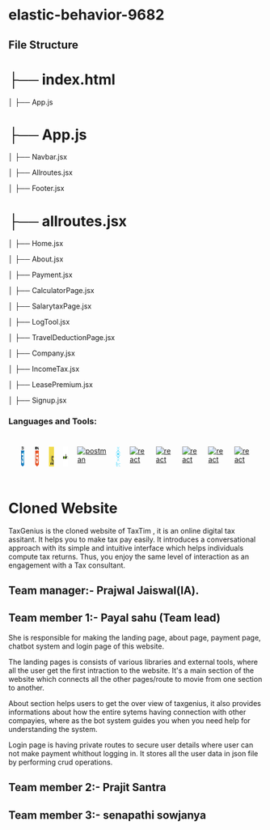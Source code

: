 # elastic-behavior-9682


## File Structure


├── index.html
===

│   ├── App.js



├── App.js
===

│   ├── Navbar.jsx

│   ├── Allroutes.jsx

│   ├── Footer.jsx



├── allroutes.jsx
===

│   ├── Home.jsx

│   ├── About.jsx

│   ├── Payment.jsx

│   ├── CalculatorPage.jsx

│   ├── SalarytaxPage.jsx

│   ├── LogTool.jsx

│   ├── TravelDeductionPage.jsx

│   ├── Company.jsx

│   ├── IncomeTax.jsx

│   ├── LeasePremium.jsx

│   ├── Signup.jsx



<h3 align="left">Languages and Tools:</h3>
<p align="left" style=' width:"90%"; margin: auto; padding: 23px; display: flex; gap: 18px;'> <a href="https://www.w3schools.com/css/" target="_blank" rel="noreferrer"> <img src="https://raw.githubusercontent.com/devicons/devicon/master/icons/css3/css3-original-wordmark.svg" alt="css3" width="40" height="40"/> </a>  <a href="https://www.w3.org/html/" target="_blank" rel="noreferrer"> <img src="https://raw.githubusercontent.com/devicons/devicon/master/icons/html5/html5-original-wordmark.svg" alt="html5" width="40" height="40"/> </a> <a href="https://developer.mozilla.org/en-US/docs/Web/JavaScript" target="_blank" rel="noreferrer"> <img src="https://raw.githubusercontent.com/devicons/devicon/master/icons/javascript/javascript-original.svg" alt="javascript" width="40" height="40"/> </a> <a href="https://nodejs.org" target="_blank" rel="noreferrer"> <img src="https://raw.githubusercontent.com/devicons/devicon/master/icons/nodejs/nodejs-original-wordmark.svg" alt="nodejs" width="40" height="40"/> </a> <a href="https://postman.com" target="_blank" rel="noreferrer"> <img src="https://www.vectorlogo.zone/logos/getpostman/getpostman-icon.svg" alt="postman" width="40" height="40"/> </a> <a href="https://reactjs.org/" target="_blank" rel="noreferrer"> <img src="https://raw.githubusercontent.com/devicons/devicon/master/icons/react/react-original-wordmark.svg" alt="react" width="40" height="40"/> </a> <a href="https://chakra-ui.com/" target="_blank" rel="noreferrer"> <img src="https://image.pngaaa.com/704/7959704-middle.png" alt="react" width="50" height="40"/> </a> <a href="https://openbase.com/js/slick-slider/documentation" target="_blank" rel="noreferrer"> <img src="https://gymove.dexignzone.com/react/welcome/images/icons/44.png" alt="react" width="50" height="40"/> </a>  <a href="https://app.cyclic.sh/#/" target="_blank" rel="noreferrer"> <img src="https://th.bing.com/th/id/OIP.NCU8PydXbTaszgAQ2xGNHwAAAA?w=279&h=175&c=7&r=0&o=5&dpr=1.3&pid=1.7" alt="react" width="50" height="40"/> </a><a href="https://vercel.com/" target="_blank" rel="noreferrer"> <img src="https://th.bing.com/th/id/OIP.ypz_d6GL7n2nXfQnbw_ARAHaFj?w=195&h=180&c=7&r=0&o=5&dpr=1.3&pid=1.7" alt="react" width="50" height="40"/> </a>
<a href="https://redux.js.org/" target="_blank" rel="noreferrer"> <img src="https://th.bing.com/th/id/OIP.WcRnU2ERqYHZBKBQ0zXCvgHaGs?w=188&h=180&c=7&r=0&o=5&dpr=1.3&pid=1.7" alt="react" width="50" height="40"/> </a></p>



#  Cloned Website
TaxGenius is the cloned website of TaxTim , it is an online digital tax assitant. It helps you to make tax pay easily.
It introduces a conversational approach with its simple and intuitive interface which helps individuals compute tax returns.
Thus, you enjoy the same level of interaction as an engagement with a Tax consultant.


## Team manager:- Prajwal Jaiswal(IA).


## Team member 1:- Payal sahu (Team lead)
She is responsible for making the landing page, about page, payment page, chatbot system and login page of this website.

   The landing pages is consists of various libraries and external tools, where all the user get the first intraction to the website. It's a main section of the website which connects all the other pages/route to movie from one section to another.   

   About section helps users to get the over view of taxgenius, it also provides informations about how the entire sytems having connection with other compayies, where as the bot system guides you when you need help for understanding the system.
   
Login page is having private routes to secure user details where user can not make payment whithout logging in. It stores all the user data in json file by performing crud operations.



## Team member 2:- Prajit Santra


## Team member 3:- senapathi sowjanya


